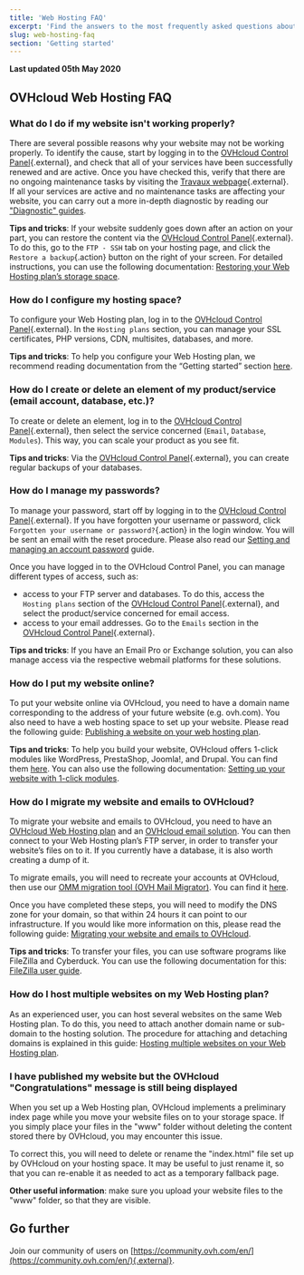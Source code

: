 ```yaml
---
title: 'Web Hosting FAQ'
excerpt: 'Find the answers to the most frequently asked questions about OVHcloud Web Hosting plans'
slug: web-hosting-faq
section: 'Getting started'
---
```


**Last updated 05th May 2020**

## OVHcloud Web Hosting FAQ

### What do I do if my website isn't working properly? 

There are several possible reasons why your website may not be working properly. To identify the cause, start by logging in to the [OVHcloud Control Panel](https://www.ovh.com/auth/?action=gotomanager){.external}, and check that all of your services have been successfully renewed and are active. Once you have checked this, verify that there are no ongoing maintenance tasks by visiting the [Travaux webpage](http://travaux.ovh.net/){.external}. If all your services are active and no maintenance tasks are affecting your website, you can carry out a more in-depth diagnostic by reading our ["Diagnostic" guides](../). 

**Tips and tricks**: If your website suddenly goes down after an action on your part, you can restore the content via the [OVHcloud Control Panel](https://www.ovh.com/auth/?action=gotomanager){.external}. To do this, go to the `FTP - SSH` tab on your hosting page, and click the `Restore a backup`{.action} button on the right of your screen. For detailed instructions, you can use the following documentation: [Restoring your Web Hosting plan’s storage space](../restoring-ftp-filezilla-control-panel).

### How do I configure my hosting space? 

To configure your Web Hosting plan, log in to the [OVHcloud Control Panel](https://www.ovh.com/auth/?action=gotomanager){.external}. In the `Hosting plans` section, you can manage your SSL certificates, PHP versions, CDN, multisites, databases, and more. 

**Tips and tricks**: To help you configure your Web Hosting plan, we recommend reading documentation from the “Getting started” section [here](../).

### How do I create or delete an element of my product/service (email account, database, etc.)?

To create or delete an element, log in to the [OVHcloud Control Panel](https://www.ovh.com/auth/?action=gotomanager){.external}, then select the service concerned (`Email`, `Database`, `Modules`). This way, you can scale your product as you see fit. 

**Tips and tricks**: Via the [OVHcloud Control Panel](https://www.ovh.com/auth/?action=gotomanager){.external}, you can create regular backups of your databases.

### How do I manage my passwords? 

To manage your password, start off by logging in to the [OVHcloud Control Panel](https://www.ovh.com/auth/?action=gotomanager){.external}. If you have forgotten your username or password, click `Forgotten your username or password?`{.action} in the login window. You will be sent an email with the reset procedure. Please also read our [Setting and managing an account password](../../customer/manage-password) guide.

Once you have logged in to the OVHcloud Control Panel, you can manage different types of access, such as: 

* access to your FTP server and databases. To do this, access the `Hosting plans` section of the [OVHcloud Control Panel](https://www.ovh.com/auth/?action=gotomanager){.external}, and select the product/service concerned for email access. 
* access to your email addresses. Go to the `Emails` section in the [OVHcloud Control Panel](https://www.ovh.com/auth/?action=gotomanager){.external}. 

**Tips and tricks**: If you have an Email Pro or Exchange solution, you can also manage access via the respective webmail platforms for these solutions.

### How do I put my website online? 

To put your website online via OVHcloud, you need to have a domain name corresponding to the address of your future website (e.g. ovh.com). You also need to have a web hosting space to set up your website. Please read the following guide: [Publishing a website on your web hosting plan](../web_hosting_how_to_get_my_website_online).

**Tips and tricks**: To help you build your website, OVHcloud offers 1-click modules like WordPress, PrestaShop, Joomla!, and Drupal. You can find them [here](https://www.ovh.com/sg/web-hosting/website/). You can also use the following documentation: [Setting up your website with 1-click modules](../web_hosting_web_hosting_modules).

### How do I migrate my website and emails to OVHcloud? 

To migrate your website and emails to OVHcloud, you need to have an [OVHcloud Web Hosting plan](https://www.ovh.com/sg/web-hosting/) and an [OVHcloud email solution](https://www.ovh.com/sg/emails/). You can then connect to your Web Hosting plan’s FTP server, in order to transfer your website’s files on to it. If you currently have a database, it is also worth creating a dump of it. 

To migrate emails, you will need to recreate your accounts at OVHcloud, then use our [OMM migration tool (OVH Mail Migrator)](https://omm.ovh.net/). You can find it [here](https://omm.ovh.net/). 

Once you have completed these steps, you will need to modify the DNS zone for your domain, so that within 24 hours it can point to our infrastructure. If you would like more information on this, please read the following guide: [Migrating your website and emails to OVHcloud](../migrating-website-to-ovh).

**Tips and tricks**: To transfer your files, you can use software programs like FileZilla and Cyberduck. You can use the following documentation for this: [FileZilla user guide](../web_hosting_filezilla_user_guide).

### How do I host multiple websites on my Web Hosting plan? 

As an experienced user, you can host several websites on the same Web Hosting plan. To do this, you need to attach another domain name or sub-domain to the hosting solution. The procedure for attaching and detaching domains is explained in this guide: [Hosting multiple websites on your Web Hosting plan](../multisites-configuring-multiple-websites).

### I have published my website but the OVHcloud "Congratulations" message is still being displayed

When you set up a Web Hosting plan, OVHcloud implements a preliminary index page while you move your website files on to your storage space. If you simply place your files in the "www" folder without deleting the content stored there by OVHcloud, you may encounter this issue. 

To correct this, you will need to delete or rename the "index.html" file set up by OVHcloud on your hosting space. It may be useful to just rename it, so that you can re-enable it as needed to act as a temporary fallback page. 

**Other useful information**: make sure you upload your website files to the "www" folder, so that they are visible.

## Go further

Join our community of users on [https://community.ovh.com/en/](https://community.ovh.com/en/){.external}.
